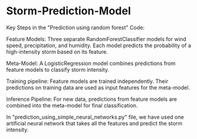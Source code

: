 # Storm-Prediction-Model
Key Steps in the "Prediction using random forest" Code:

Feature Models:
Three separate RandomForestClassifier models for wind speed, precipitation, and humidity.
Each model predicts the probability of a high-intensity storm based on its feature.

Meta-Model:
A LogisticRegression model combines predictions from feature models to classify storm intensity.


Training pipeline:
Feature models are trained independently.
Their predictions on training data are used as input features for the meta-model.

Inference Pipeline:
For new data, predictions from feature models are combined into the meta-model for final classification.

In "prediction_using_simple_neural_networks.py" file, we have used one artificial neural network that takes all the features and predict the storm intensity.
